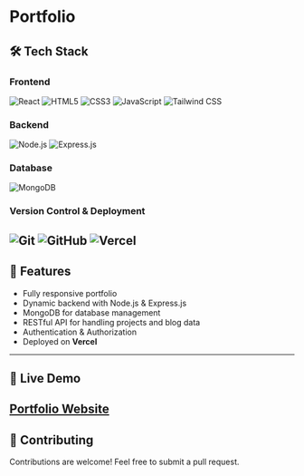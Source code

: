 # Portfolio
## 🛠 Tech Stack
### **Frontend**
![React](https://img.shields.io/badge/-React-61DAFB?logo=react&logoColor=black&style=for-the-badge)
![HTML5](https://img.shields.io/badge/-HTML5-E34F26?logo=html5&logoColor=white&style=for-the-badge)
![CSS3](https://img.shields.io/badge/-CSS3-1572B6?logo=css3&logoColor=white&style=for-the-badge)
![JavaScript](https://img.shields.io/badge/-JavaScript-F7DF1E?logo=javascript&logoColor=black&style=for-the-badge)
![Tailwind CSS](https://img.shields.io/badge/-Tailwind%20CSS-06B6D4?logo=tailwindcss&logoColor=white&style=for-the-badge)

### **Backend**
![Node.js](https://img.shields.io/badge/-Node.js-339933?logo=node.js&logoColor=white&style=for-the-badge)
![Express.js](https://img.shields.io/badge/-Express.js-000000?logo=express&logoColor=white&style=for-the-badge)
### **Database**
![MongoDB](https://img.shields.io/badge/-MongoDB-47A248?logo=mongodb&logoColor=white&style=for-the-badge)
### **Version Control & Deployment**
![Git](https://img.shields.io/badge/-Git-F05032?logo=git&logoColor=white&style=for-the-badge)
![GitHub](https://img.shields.io/badge/-GitHub-181717?logo=github&logoColor=white&style=for-the-badge)
![Vercel](https://img.shields.io/badge/-Vercel-000000?logo=vercel&logoColor=white&style=for-the-badge)
---
## 📌 Features
- Fully responsive portfolio
- Dynamic backend with Node.js & Express.js
- MongoDB for database management
- RESTful API for handling projects and blog data
- Authentication & Authorization
- Deployed on **Vercel**
---

## 🔗 Live Demo
[Portfolio Website](https://aakashap-react-portfolio.vercel.app/)
---
## 🤝 Contributing
Contributions are welcome! Feel free to submit a pull request.
